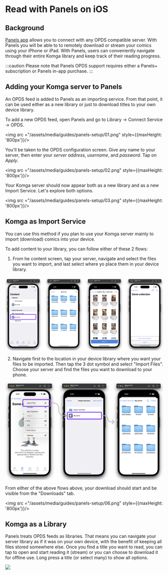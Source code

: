 # Read with Panels on iOS

## Background

[Panels app](https://apps.apple.com/us/app/panels-comic-reader/id1236567663) allows you to connect with any OPDS compatible server. With Panels you will be able to to remotely download or stream your comics using your iPhone or iPad. With Panels, users can conveniently navigate through their entire Komga library and keep track of their reading progress.

:::caution
Please note that Panels OPDS support requires either a Panels+ subscription or Panels in-app purchase.
:::

## Adding your Komga server to Panels

An OPDS feed is added to Panels as an importing service. From that point, it can be used either as a new library or just to download titles to your own device library.

To add a new OPDS feed, open Panels and go to Library -> Connect Service -> OPDS.

<img src ="/assets/media/guides/panels-setup/01.png" style={{maxHeight: '800px'}}/>

You'll be taken to the OPDS configuration screen. Give any name to your server, then enter your _server address_, _username_, and _password_. Tap on _Apply_. 

<img src ="/assets/media/guides/panels-setup/02.png" style={{maxHeight: '800px'}}/>

Your Komga server should now appear both as a new library and as a new Import Service. Let's explore both options.

<img src ="/assets/media/guides/panels-setup/03.png" style={{maxHeight: '800px'}}/>

## Komga as Import Service

You can use this method if you plan to use your Komga server mainly to import (download) comics into your device. 

To add content to your library, you can follow either of these 2 flows:

1. From he content screen, tap your server, navigate and select the files you want to import, and last select where yo place them in your device library.

<img src ="/assets/media/guides/panels-setup/04.png"/>

2. Navigate first to the location in your device library where you want your files to be imported. Then tap the 3 dot symbol and select "Import Files". Choose your server and find the files you want to download to your phone.

<img src ="/assets/media/guides/panels-setup/05.png"/>

From either of the above flows above, your download should start and be visible from the "Downloads" tab.

<img src ="/assets/media/guides/panels-setup/06.png" style={{maxHeight: '800px'}}/>


## Komga as a Library

Panels treats OPDS feeds as libraries. That means you can navigate your server library as if it was on your own device, with the benefit of keeping all files stored somewhere else.
Once you find a title you want to read, you can tap to open and start reading it (stream) or you can choose to download it for offline use. Long press a title (or select many) to show all options.

<img src ="/assets/media/guides/panels-setup/07.png"/>